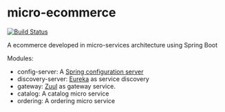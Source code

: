 # micro-ecommerce

[![Build Status][travis-image]][travis-url] 

[travis-url]:https://travis-ci.org/fabiorapanelo/micro-ecommerce
[travis-image]:https://img.shields.io/travis/fabiorapanelo/micro-ecommerce/master.svg

A ecommerce developed in micro-services architecture using Spring Boot

Modules:
 - config-server: A [Spring configuration server](https://cloud.spring.io/spring-cloud-config/spring-cloud-config.html)
 - discovery-server: [Eureka](https://github.com/Netflix/eureka) as service discovery
 - gateway: [Zuul](https://github.com/Netflix/zuul) as gateway service.
 - catalog: A catalog micro service
 - ordering: A ordering micro service
